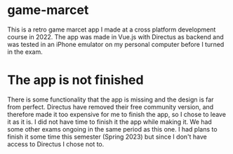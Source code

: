 # game-marcet

This is a retro game marcet app I made at a cross platform development course in 2022. The app was made in Vue.js with Directus as backend and was tested in an iPhone emulator on my personal computer before I turned in the exam.

# The app is not finished

There is some functionality that the app is missing and the design is far from perfect. Directus have removed their free community version, and therefore made it too expensive for me to finish the app, so I chose to leave it as it is. I did not have time to finish it the app while making it. We had some other exams ongoing in the same period as this one. I had plans to finish it some time this semester (Spring 2023) but since I don't have access to Directus I chose not to.
